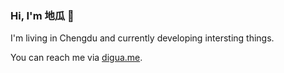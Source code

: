 ### Hi, I'm 地瓜 👋

I'm living in Chengdu and currently developing intersting things.

You can reach me via [digua.me](https://digua.me).
